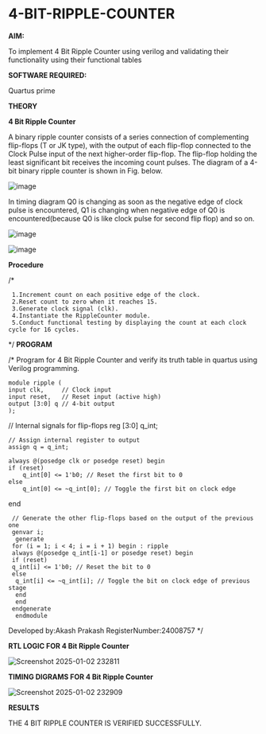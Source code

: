 # 4-BIT-RIPPLE-COUNTER

**AIM:**

To implement  4 Bit Ripple Counter using verilog and validating their functionality using their functional tables

**SOFTWARE REQUIRED:**

Quartus prime

**THEORY**

**4 Bit Ripple Counter**

A binary ripple counter consists of a series connection of complementing flip-flops (T or JK type), with the output of each flip-flop connected to the Clock Pulse input of the next higher-order flip-flop. The flip-flop holding the least significant bit receives the incoming count pulses. The diagram of a 4-bit binary ripple counter is shown in Fig. below.

![image](https://github.com/naavaneetha/4-BIT-RIPPLE-COUNTER/assets/154305477/cb4b74d4-31ab-4359-95d0-d22e67daba13)

In timing diagram Q0 is changing as soon as the negative edge of clock pulse is encountered, Q1 is changing when negative edge of Q0 is encountered(because Q0 is like clock pulse for second flip flop) and so on.

![image](https://github.com/naavaneetha/4-BIT-RIPPLE-COUNTER/assets/154305477/a573a7d6-014e-4e54-93e6-e2ac9530960b)

![image](https://github.com/naavaneetha/4-BIT-RIPPLE-COUNTER/assets/154305477/85e1958a-2fc1-49bb-9a9f-d58ccbf3663c)

**Procedure**

/* 

     1.Increment count on each positive edge of the clock. 
     2.Reset count to zero when it reaches 15. 
     3.Generate clock signal (clk). 
     4.Instantiate the RippleCounter module. 
     5.Conduct functional testing by displaying the count at each clock cycle for 16 cycles.


*/
**PROGRAM**

/* Program for 4 Bit Ripple Counter and verify its truth table in quartus using Verilog programming.

    module ripple (
    input clk,     // Clock input
    input reset,   // Reset input (active high)
    output [3:0] q // 4-bit output
    );
   // Internal signals for flip-flops
   reg [3:0] q_int;

    // Assign internal register to output
    assign q = q_int;
  
    always @(posedge clk or posedge reset) begin
    if (reset) 
        q_int[0] <= 1'b0; // Reset the first bit to 0
    else 
        q_int[0] <= ~q_int[0]; // Toggle the first bit on clock edge
   end

   
     // Generate the other flip-flops based on the output of the previous one
     genvar i;
      generate
     for (i = 1; i < 4; i = i + 1) begin : ripple
     always @(posedge q_int[i-1] or posedge reset) begin
     if (reset) 
     q_int[i] <= 1'b0; // Reset the bit to 0
     else 
      q_int[i] <= ~q_int[i]; // Toggle the bit on clock edge of previous stage
      end
      end
     endgenerate
      endmodule
   
    
   Developed by:Akash Prakash
   RegisterNumber:24008757
*/

**RTL LOGIC FOR 4 Bit Ripple Counter**

![Screenshot 2025-01-02 232811](https://github.com/user-attachments/assets/978b70e4-f070-47de-8866-0e9f822ef844)



**TIMING DIGRAMS FOR 4 Bit Ripple Counter**

![Screenshot 2025-01-02 232909](https://github.com/user-attachments/assets/19bdbf1b-b75e-4741-9bc0-9d893ca1dc33)


**RESULTS**

THE 4 BIT RIPPLE COUNTER IS VERIFIED SUCCESSFULLY.
